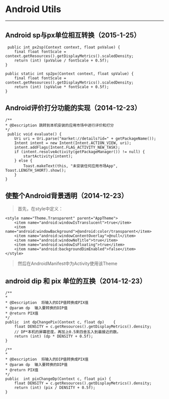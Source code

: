 # Android Utils #

------------------------------------
## Android sp与px单位相互转换（2015-1-25） ##

	 public int px2sp(Context context, float pxValue) {
        final float fontScale = context.getResources().getDisplayMetrics().scaledDensity;
        return (int) (pxValue / fontScale + 0.5f);
    }

    public static int sp2px(Context context, float spValue) {
        final float fontScale = context.getResources().getDisplayMetrics().scaledDensity;
        return (int) (spValue * fontScale + 0.5f);
    }

## Android评价打分功能的实现（2014-12-23） ##
	/**
    * @Description 跳转到本机安装的应用市场中进行评价和打分
    */ 
	 public void evaluate() {
        Uri uri = Uri.parse("market://details?id=" + getPackageName());
        Intent intent = new Intent(Intent.ACTION_VIEW, uri);
        intent.addFlags(Intent.FLAG_ACTIVITY_NEW_TASK);
        if (intent.resolveActivity(getPackageManager()) != null) {
            startActivity(intent);
        } else {
            Toast.makeText(this, "未安装任何应用市场App", Toast.LENGTH_SHORT).show();
        }
    }

## 使整个Android背景透明（2014-12-23） ##
>首先，在style中定义：

    <style name="Theme.Transparent" parent="AppTheme">
        <item name="android:windowIsTranslucent">true</item>
        <item name="android:windowBackground">@android:color/transparent</item>
        <item name="android:windowContentOverlay">@null</item>
        <item name="android:windowNoTitle">true</item>
        <item name="android:windowIsFloating">true</item>
        <item name="android:backgroundDimEnabled">false</item>
    </style>
> 然后在AndroidManifest中为Activity使用该Theme

## android dip 和 pix 单位的互换（2014-12-23） ##
	/**
    * 
    * @Description  将输入的DIP值转换成PIX值
    * @param dp  输入要转换的DIP值
    * @return PIX值
    */  
	public  int dpChangePix(Context c, float dp) 	{
		float DENSITY = c.getResources().getDisplayMetrics().density;
		// DP*本机的屏幕密度，再加上0.5来四舍五入到最接近的数。
		return (int) (dp * DENSITY + 0.5f);
	}
	
    /**
    * 
    * @Description  将输入的DIP值转换成PIX值
    * @param dp  输入要转换的DIP值
    * @return PIX值
    */  
	public  int pixChangeDp(Context c, float pix) {
		float DENSITY = c.getResources().getDisplayMetrics().density;
		return (int) (pix / DENSITY + 0.5f);
	}